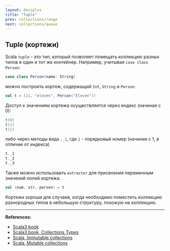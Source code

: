 ```yaml
---
layout: docsplus
title: "Tuple"
prev: collections/range
next: collections/queue
---
```


## Tuple (кортежи)

Scala `tuple` - это тип, который позволяет помещать коллекцию разных типов в один и тот же контейнер.
Например, учитывая `case class Person`:

```scala mdoc:silent
case class Person(name: String)
```

можно построить кортеж, содержащий `Int`, `String` и `Person`:

```scala mdoc
val t = (11, "eleven", Person("Eleven"))
```

Доступ к значениям кортежа осуществляется через индекс (начиная с 0):

```scala mdoc
t(0)
t(1)
t(2)
```

либо через методы вида `._i`, где `i` - порядковый номер (начиная с 1, в отличие от индекса)

```scala mdoc
t._1
t._2
t._3
```

Также можно использовать `extractor` для присвоения переменным значений полей кортежа:

```scala mdoc
val (num, str, person) = t
```

Кортежи хороши для случаев, когда необходимо поместить коллекцию разнородных типов
в небольшую структуру, похожую на коллекцию.


---

**References:**
- [Scala3 book](https://docs.scala-lang.org/scala3/book/taste-collections.html)
- [Scala3 book, Collections Types](https://docs.scala-lang.org/scala3/book/collections-classes.html)
- [Scala, Immutable collections](https://docs.scala-lang.org/ru/overviews/collections-2.13/concrete-immutable-collection-classes.html)
- [Scala, Mutable collections](https://docs.scala-lang.org/ru/overviews/collections-2.13/concrete-mutable-collection-classes.html)
